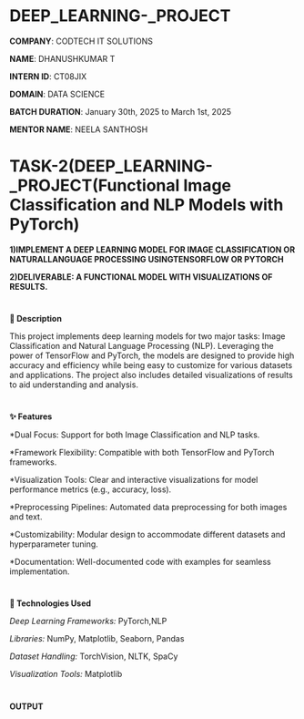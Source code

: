 # DEEP_LEARNING-_PROJECT

**COMPANY**: CODTECH IT SOLUTIONS

**NAME**: DHANUSHKUMAR T

**INTERN ID**: CT08JIX

**DOMAIN**: DATA SCIENCE

**BATCH DURATION**: January 30th, 2025 to March 1st, 2025

**MENTOR NAME**: NEELA SANTHOSH

# TASK-2(DEEP_LEARNING-_PROJECT(Functional Image Classification and NLP Models with PyTorch)

**1)IMPLEMENT A DEEP LEARNING MODEL FOR IMAGE CLASSIFICATION OR NATURALLANGUAGE PROCESSING USINGTENSORFLOW OR PYTORCH**

**2)DELIVERABLE: A FUNCTIONAL MODEL WITH VISUALIZATIONS OF RESULTS.**
#
**📘 Description**

This project implements deep learning models for two major tasks: Image Classification and Natural Language Processing (NLP). Leveraging the power of TensorFlow and PyTorch, the models are designed to provide high accuracy and efficiency while being easy to customize for various datasets and applications. The project also includes detailed visualizations of results to aid understanding and analysis.

 #
 
 **✨ Features**
 
*Dual Focus: Support for both Image Classification and NLP tasks.

*Framework Flexibility: Compatible with both TensorFlow and PyTorch frameworks.

*Visualization Tools: Clear and interactive visualizations for model performance metrics (e.g., accuracy, loss).

*Preprocessing Pipelines: Automated data preprocessing for both images and text.

*Customizability: Modular design to accommodate different datasets and hyperparameter tuning.

*Documentation: Well-documented code with examples for seamless implementation.

#

**🔧 Technologies Used**

*Deep Learning Frameworks:* PyTorch,NLP

*Libraries:* NumPy, Matplotlib, Seaborn, Pandas

*Dataset Handling:* TorchVision, NLTK, SpaCy

*Visualization Tools:* Matplotlib

#

**OUTPUT**


